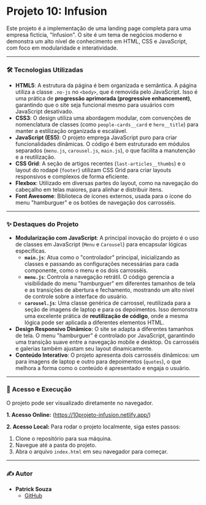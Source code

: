 # Projeto 10: Infusion

Este projeto é a implementação de uma landing page completa para uma empresa fictícia, "Infusion". O site é um tema de negócios moderno e demonstra um alto nível de conhecimento em HTML, CSS e JavaScript, com foco em modularidade e interatividade.

---

### 🛠️ Tecnologias Utilizadas

* **HTML5**: A estrutura da página é bem organizada e semântica. A página utiliza a classe `.no-js` no `<body>`, que é removida pelo JavaScript. Isso é uma prática de **progressão aprimorada (progressive enhancement)**, garantindo que o site seja funcional mesmo para usuários com JavaScript desativado.
* **CSS3**: O design utiliza uma abordagem modular, com convenções de nomenclatura de classes (como `people-cards__card` e `hero__title`) para manter a estilização organizada e escalável.
* **JavaScript (ES5)**: O projeto emprega JavaScript puro para criar funcionalidades dinâmicas. O código é bem estruturado em módulos separados (`menu.js`, `carousel.js`, `main.js`), o que facilita a manutenção e a reutilização.
* **CSS Grid**: A seção de artigos recentes (`last-articles__thumbs`) e o layout do rodapé (`footer`) utilizam CSS Grid para criar layouts responsivos e complexos de forma eficiente.
* **Flexbox**: Utilizado em diversas partes do layout, como na navegação do cabeçalho em telas maiores, para alinhar e distribuir itens.
* **Font Awesome**: Biblioteca de ícones externos, usada para o ícone do menu "hamburguer" e os botões de navegação dos carrosséis.

---

### ✨ Destaques do Projeto

* **Modularização com JavaScript**: A principal inovação do projeto é o uso de classes em JavaScript (`Menu` e `Carousel`) para encapsular lógicas específicas.
    * **`main.js`**: Atua como o "controlador" principal, inicializando as classes e passando as configurações necessárias para cada componente, como o menu e os dois carrosséis.
    * **`menu.js`**: Controla a navegação retrátil. O código gerencia a visibilidade do menu "hamburguer" em diferentes tamanhos de tela e as transições de abertura e fechamento, mostrando um alto nível de controle sobre a interface do usuário.
    * **`carousel.js`**: Uma classe genérica de carrossel, reutilizada para a seção de imagens de laptop e para os depoimentos. Isso demonstra uma excelente prática de **reutilização de código**, onde a mesma lógica pode ser aplicada a diferentes elementos HTML.
* **Design Responsivo Dinâmico**: O site se adapta a diferentes tamanhos de tela. O menu "hamburguer" é controlado por JavaScript, garantindo uma transição suave entre a navegação mobile e desktop. Os carrosséis e galerias também ajustam seu layout dinamicamente.
* **Conteúdo Interativo**: O projeto apresenta dois carrosséis dinâmicos: um para imagens de laptop e outro para depoimentos (`quotes`), o que melhora a forma como o conteúdo é apresentado e engaja o usuário.

---

### 🚀 Acesso e Execução

O projeto pode ser visualizado diretamente no navegador.

**1. Acesso Online:**
(https://10projeto-infusion.netlify.app/)

**2. Acesso Local:**
Para rodar o projeto localmente, siga estes passos:

1.  Clone o repositório para sua máquina.
2.  Navegue até a pasta do projeto.
3.  Abra o arquivo `index.html` em seu navegador para começar.

---

### ✍️ Autor

* **Patrick Souza**
    * [GitHub](https://github.com/PatrickCaramico)
